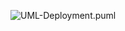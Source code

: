 ![UML-Deployment.puml](https://www.plantuml.com/plantuml/proxy?cache=no&src=https://raw.githubusercontent.com/oleksandrblazhko/ai182-kozirevich/laboratory-work-2/Laboratory-work-2/UML-Deployment.puml)
